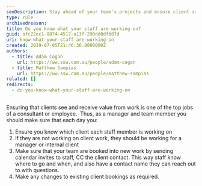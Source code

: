 ```yaml
---
seoDescription: Stay ahead of your team's projects and ensure client satisfaction by keeping track of who's working on what, sending calendar invites, and making adjustments as needed.
type: rule
archivedreason:
title: Do you know what your staff are working on?
guid: afc22ec1-8874-4517-a13f-290dd0df607d
uri: know-what-your-staff-are-working-on
created: 2019-07-05T21:46:36.0000000Z
authors:
  - title: Adam Cogan
    url: https://ww.ssw.com.au/people/adam-cogan
  - title: Matthew Sampias
    url: https://ww.ssw.com.au/people/matthew-sampias
related: []
redirects:
  - do-you-know-what-your-staff-are-working-on
---
```


Ensuring that clients see and receive value from work is one of the top jobs of a consultant or employee.  Thus, as a manager and team member you should make sure that each day you:

<!--endintro-->

1. Ensure you know which client each staff member is working on
2. If they are not working on client work, they should be working for a manager or internal client
3. Make sure that your team are booked into new work by sending calendar invites to staff, CC the client contact. This way staff know where to go and when, and also have a contact name they can reach out to with questions.
4. Make any changes to existing client bookings as required.
